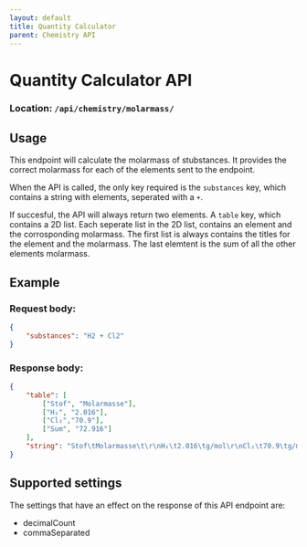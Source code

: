 ```yaml
---
layout: default
title: Quantity Calculator
parent: Chemistry API
---
```


# Quantity Calculator API
### Location: `/api/chemistry/molarmass/`

## Usage
This endpoint will calculate the molarmass of stubstances. 
It provides the correct molarmass for each of the elements sent to the endpoint. 

When the API is called, the only key required is the `substances` key, which contains a string with elements, seperated with a `+`. 

If succesful, the API will always return two elements. A `table` key, which contains a 2D list. 
Each seperate list in the 2D list, contains an element and the corrosponding molarmass. 
The first list is always contains the titles for the element and the molarmass. 
The last elemtent is the sum of all the other elements molarmass.

## Example 

### Request body:

```json
{
    "substances": "H2 + Cl2"
}
```

### Response body:

```json
{
    "table": [
        ["Stof", "Molarmasse"],
        ["H₂", "2.016"],
        ["Cl₂","70.9"],
        ["Sum", "72.916"]
    ],
    "string": "Stof\tMolarmasse\t\r\nH₂\t2.016\tg/mol\r\nCl₂\t70.9\tg/mol\r\nSum\t72.916\tg/mol\r\n"
}
```


## Supported settings
The settings that have an effect on the response of this API endpoint are:
* decimalCount
* commaSeparated